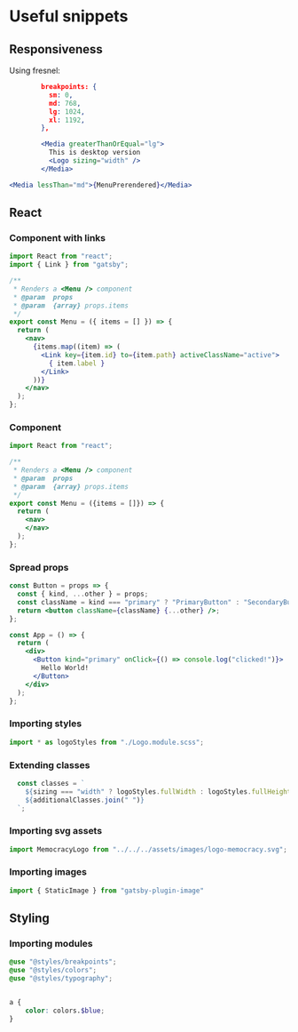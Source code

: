 # Useful snippets

## Responsiveness

Using fresnel:

```json
        breakpoints: {
          sm: 0,
          md: 768,
          lg: 1024,
          xl: 1192,
        },
```

```jsx
        <Media greaterThanOrEqual="lg">
          This is desktop version
          <Logo sizing="width" />
        </Media>
```

```jsx
<Media lessThan="md">{MenuPrerendered}</Media>
```

## React

### Component with links

```jsx
import React from "react";
import { Link } from "gatsby";

/**
 * Renders a <Menu /> component
 * @param  props
 * @param  {array} props.items
 */
export const Menu = ({ items = [] }) => {
  return (
    <nav>
      {items.map((item) => (
        <Link key={item.id} to={item.path} activeClassName="active">
          { item.label }
        </Link>
      ))}
    </nav>
  );
};
```

### Component

```jsx
import React from "react";

/**
 * Renders a <Menu /> component
 * @param  props
 * @param  {array} props.items
 */
export const Menu = ({items = []}) => {
  return (
    <nav>
    </nav>
  );
};
```

### Spread props

```jsx
const Button = props => {
  const { kind, ...other } = props;
  const className = kind === "primary" ? "PrimaryButton" : "SecondaryButton";
  return <button className={className} {...other} />;
};

const App = () => {
  return (
    <div>
      <Button kind="primary" onClick={() => console.log("clicked!")}>
        Hello World!
      </Button>
    </div>
  );
};
```

### Importing styles

```js
import * as logoStyles from "./Logo.module.scss";
```

### Extending classes

```jsx
  const classes = `
    ${sizing === "width" ? logoStyles.fullWidth : logoStyles.fullHeight}
    ${additionalClasses.join(" ")}
  `;
```

### Importing svg assets

```jsx
import MemocracyLogo from "../../../assets/images/logo-memocracy.svg";
```

### Importing images

```jsx
import { StaticImage } from "gatsby-plugin-image"
```

## Styling

### Importing modules

```scss
@use "@styles/breakpoints";
@use "@styles/colors";
@use "@styles/typography";


a {
    color: colors.$blue;
}
```
